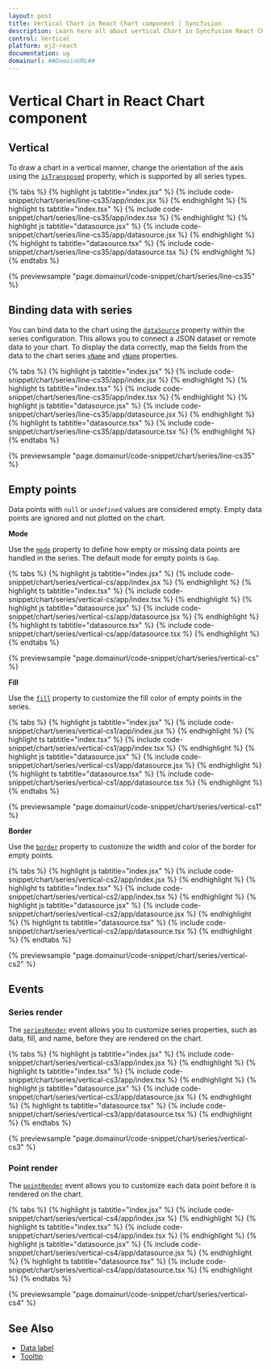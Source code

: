 ```yaml
---
layout: post
title: Vertical Chart in React Chart component | Syncfusion
description: Learn here all about vertical Chart in Syncfusion React Chart component of Syncfusion Essential JS 2 and more.
control: Vertical
platform: ej2-react
documentation: ug
domainurl: ##DomainURL##
---
```


# Vertical Chart in React Chart component

## Vertical

To draw a chart in a vertical manner, change the orientation of the axis using the [`isTransposed`](https://ej2.syncfusion.com/react/documentation/api/chart/chartModel/#istransposed) property, which is supported by all series types.

{% tabs %}
{% highlight js tabtitle="index.jsx" %}
{% include code-snippet/chart/series/line-cs35/app/index.jsx %}
{% endhighlight %}
{% highlight ts tabtitle="index.tsx" %}
{% include code-snippet/chart/series/line-cs35/app/index.tsx %}
{% endhighlight %}
{% highlight js tabtitle="datasource.jsx" %}
{% include code-snippet/chart/series/line-cs35/app/datasource.jsx %}
{% endhighlight %}
{% highlight ts tabtitle="datasource.tsx" %}
{% include code-snippet/chart/series/line-cs35/app/datasource.tsx %}
{% endhighlight %}
{% endtabs %}

{% previewsample "page.domainurl/code-snippet/chart/series/line-cs35" %}

## Binding data with series

You can bind data to the chart using the [`dataSource`](https://ej2.syncfusion.com/react/documentation/api/chart/seriesModel/#datasource) property within the series configuration. This allows you to connect a JSON dataset or remote data to your chart. To display the data correctly, map the fields from the data to the chart series [`xName`](https://ej2.syncfusion.com/react/documentation/api/chart/seriesModel/#xname) and [`yName`](https://ej2.syncfusion.com/react/documentation/api/chart/seriesModel/#yname) properties.

{% tabs %}
{% highlight js tabtitle="index.jsx" %}
{% include code-snippet/chart/series/line-cs35/app/index.jsx %}
{% endhighlight %}
{% highlight ts tabtitle="index.tsx" %}
{% include code-snippet/chart/series/line-cs35/app/index.tsx %}
{% endhighlight %}
{% highlight js tabtitle="datasource.jsx" %}
{% include code-snippet/chart/series/line-cs35/app/datasource.jsx %}
{% endhighlight %}
{% highlight ts tabtitle="datasource.tsx" %}
{% include code-snippet/chart/series/line-cs35/app/datasource.tsx %}
{% endhighlight %}
{% endtabs %}

{% previewsample "page.domainurl/code-snippet/chart/series/line-cs35" %}


## Empty points

Data points with `null` or `undefined` values are considered empty. Empty data points are ignored and not plotted on the chart.

**Mode**

Use the [`mode`](https://ej2.syncfusion.com/react/documentation/api/accumulation-chart/emptyPointSettingsModel/#mode) property to define how empty or missing data points are handled in the series. The default mode for empty points is `Gap`.

{% tabs %}
{% highlight js tabtitle="index.jsx" %}
{% include code-snippet/chart/series/vertical-cs/app/index.jsx %}
{% endhighlight %}
{% highlight ts tabtitle="index.tsx" %}
{% include code-snippet/chart/series/vertical-cs/app/index.tsx %}
{% endhighlight %}
{% highlight js tabtitle="datasource.jsx" %}
{% include code-snippet/chart/series/vertical-cs/app/datasource.jsx %}
{% endhighlight %}
{% highlight ts tabtitle="datasource.tsx" %}
{% include code-snippet/chart/series/vertical-cs/app/datasource.tsx %}
{% endhighlight %}
{% endtabs %}

{% previewsample "page.domainurl/code-snippet/chart/series/vertical-cs" %}

**Fill**

Use the [`fill`](https://ej2.syncfusion.com/react/documentation/api/accumulation-chart/emptyPointSettingsModel/#fill) property to customize the fill color of empty points in the series.

{% tabs %}
{% highlight js tabtitle="index.jsx" %}
{% include code-snippet/chart/series/vertical-cs1/app/index.jsx %}
{% endhighlight %}
{% highlight ts tabtitle="index.tsx" %}
{% include code-snippet/chart/series/vertical-cs1/app/index.tsx %}
{% endhighlight %}
{% highlight js tabtitle="datasource.jsx" %}
{% include code-snippet/chart/series/vertical-cs1/app/datasource.jsx %}
{% endhighlight %}
{% highlight ts tabtitle="datasource.tsx" %}
{% include code-snippet/chart/series/vertical-cs1/app/datasource.tsx %}
{% endhighlight %}
{% endtabs %}

{% previewsample "page.domainurl/code-snippet/chart/series/vertical-cs1" %}

**Border**

Use the [`border`](https://ej2.syncfusion.com/react/documentation/api/accumulation-chart/emptyPointSettingsModel/#border) property to customize the width and color of the border for empty points.

{% tabs %}
{% highlight js tabtitle="index.jsx" %}
{% include code-snippet/chart/series/vertical-cs2/app/index.jsx %}
{% endhighlight %}
{% highlight ts tabtitle="index.tsx" %}
{% include code-snippet/chart/series/vertical-cs2/app/index.tsx %}
{% endhighlight %}
{% highlight js tabtitle="datasource.jsx" %}
{% include code-snippet/chart/series/vertical-cs2/app/datasource.jsx %}
{% endhighlight %}
{% highlight ts tabtitle="datasource.tsx" %}
{% include code-snippet/chart/series/vertical-cs2/app/datasource.tsx %}
{% endhighlight %}
{% endtabs %}

{% previewsample "page.domainurl/code-snippet/chart/series/vertical-cs2" %}

## Events

### Series render

The [`seriesRender`]([../../api/chart#seriesrender](https://ej2.syncfusion.com/react/documentation/api/chart/iSeriesRenderEventArgs/)) event allows you to customize series properties, such as data, fill, and name, before they are rendered on the chart.

{% tabs %}
{% highlight js tabtitle="index.jsx" %}
{% include code-snippet/chart/series/vertical-cs3/app/index.jsx %}
{% endhighlight %}
{% highlight ts tabtitle="index.tsx" %}
{% include code-snippet/chart/series/vertical-cs3/app/index.tsx %}
{% endhighlight %}
{% highlight js tabtitle="datasource.jsx" %}
{% include code-snippet/chart/series/vertical-cs3/app/datasource.jsx %}
{% endhighlight %}
{% highlight ts tabtitle="datasource.tsx" %}
{% include code-snippet/chart/series/vertical-cs3/app/datasource.tsx %}
{% endhighlight %}
{% endtabs %}

{% previewsample "page.domainurl/code-snippet/chart/series/vertical-cs3" %}

### Point render

The [`pointRender`](https://ej2.syncfusion.com/react/documentation/api/chart/iPointRenderEventArgs/) event allows you to customize each data point before it is rendered on the chart.

{% tabs %}
{% highlight js tabtitle="index.jsx" %}
{% include code-snippet/chart/series/vertical-cs4/app/index.jsx %}
{% endhighlight %}
{% highlight ts tabtitle="index.tsx" %}
{% include code-snippet/chart/series/vertical-cs4/app/index.tsx %}
{% endhighlight %}
{% highlight js tabtitle="datasource.jsx" %}
{% include code-snippet/chart/series/vertical-cs4/app/datasource.jsx %}
{% endhighlight %}
{% highlight ts tabtitle="datasource.tsx" %}
{% include code-snippet/chart/series/vertical-cs4/app/datasource.tsx %}
{% endhighlight %}
{% endtabs %}

{% previewsample "page.domainurl/code-snippet/chart/series/vertical-cs4" %}

## See Also

* [Data label](./data-labels/)
* [Tooltip](./tool-tip/)